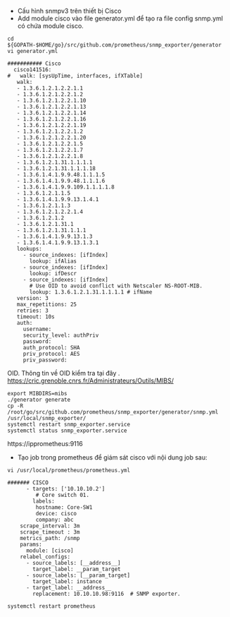 - Cấu hình snmpv3 trên thiết bị Cisco
- Add module cisco vào file generator.yml để tạo ra file config snmp.yml có chứa module cisco.
```
cd ${GOPATH-$HOME/go}/src/github.com/prometheus/snmp_exporter/generator
vi generator.yml
```
```
########### Cisco
  cisco141516:
#   walk: [sysUpTime, interfaces, ifXTable]
   walk:
   - 1.3.6.1.2.1.2.2.1.1
   - 1.3.6.1.2.1.2.2.1.2
   - 1.3.6.1.2.1.2.2.1.10
   - 1.3.6.1.2.1.2.2.1.13
   - 1.3.6.1.2.1.2.2.1.14
   - 1.3.6.1.2.1.2.2.1.16
   - 1.3.6.1.2.1.2.2.1.19
   - 1.3.6.1.2.1.2.2.1.2
   - 1.3.6.1.2.1.2.2.1.20
   - 1.3.6.1.2.1.2.2.1.5
   - 1.3.6.1.2.1.2.2.1.7
   - 1.3.6.1.2.1.2.2.1.8
   - 1.3.6.1.2.1.31.1.1.1.1
   - 1.3.6.1.2.1.31.1.1.1.18
   - 1.3.6.1.4.1.9.9.48.1.1.1.5
   - 1.3.6.1.4.1.9.9.48.1.1.1.6
   - 1.3.6.1.4.1.9.9.109.1.1.1.1.8
   - 1.3.6.1.2.1.1.5
   - 1.3.6.1.4.1.9.9.13.1.4.1
   - 1.3.6.1.2.1.1.3
   - 1.3.6.1.2.1.2.2.1.4
   - 1.3.6.1.2.1.2
   - 1.3.6.1.2.1.31.1
   - 1.3.6.1.2.1.31.1.1.1
   - 1.3.6.1.4.1.9.9.13.1.3
   - 1.3.6.1.4.1.9.9.13.1.3.1
   lookups:
     - source_indexes: [ifIndex]
       lookup: ifAlias
     - source_indexes: [ifIndex]
       lookup: ifDescr
     - source_indexes: [ifIndex]
       # Use OID to avoid conflict with Netscaler NS-ROOT-MIB.
       lookup: 1.3.6.1.2.1.31.1.1.1.1 # ifName
   version: 3
   max_repetitions: 25
   retries: 3
   timeout: 10s
   auth:
     username: 
     security_level: authPriv
     password: 
     auth_protocol: SHA
     priv_protocol: AES
     priv_password: 
```
OID. Thông tin về OID kiểm tra tại đây . https://cric.grenoble.cnrs.fr/Administrateurs/Outils/MIBS/
```
export MIBDIRS=mibs
./generator generate
cp -R /root/go/src/github.com/prometheus/snmp_exporter/generator/snmp.yml /usr/local/snmp_exporter/
systemctl restart snmp_exporter.service
systemctl status snmp_exporter.service
```
https://ipprometheus:9116
- Tạo job trong prometheus để giám sát cisco với nội dung job sau:
```
vi /usr/local/prometheus/prometheus.yml
```
```
####### CISCO
      - targets: ['10.10.10.2']
         # Core switch 01.
        labels:                           
         hostname: Core-SW1
         device: cisco
         company: abc
    scrape_interval: 3m
    scrape_timeout : 3m
    metrics_path: /snmp
    params:
      module: [cisco]
    relabel_configs:
      - source_labels: [__address__]
        target_label: __param_target
      - source_labels: [__param_target]
        target_label: instance
      - target_label: __address__
        replacement: 10.10.10.98:9116  # SNMP exporter.
```
```
systemctl restart prometheus
```
















